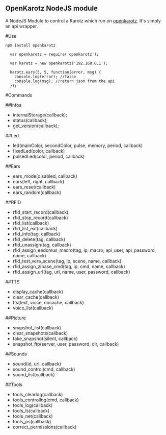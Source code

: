 
OpenKarotz NodeJS module
------------------------

A NodeJS Module to control a Karotz which run on [openkarotz](openkarotz.filippi.org).
It's simply an api wrapper.

#Use

```
npm install openkarotz
```

```
  var openkarotz = require('openkarotz');

  var karotz = new openkarotz('192.168.0.1');

  karotz.ears(5, 5, function(error, msg) {
    console.log(error); //false
    console.log(msg); //return json from the api
  });

```

#Commands

##Infos    
- internalStorage(callback);
- status(callback);
- get_version(callback);

##Led
- led(mainColor, secondColor, pulse, memory, period, callback)
- fixedLed(color, callback)
- pulsedLed(color, period, callback)

##Ears
- ears_mode(disabled, callback)
- ears(left, right, callback)
- ears_reset(callback)
- ears_random(callback)

##RFID
- rfid_start_record(callback)
- rfid_stop_record(callback)
- rfid_list(callback)
- rfid_list_ext(callback)
- rfid_info(tag, callback)
- rfid_delete(tag, callback)
- rfid_unassign(tag, callback)
- rfid_assign_eedomus_macro(tag, ip, macro, api_user, api_password, name, callback)
- rfid_test_vera_scene(tag, ip, scene, name, callback)
- rfid_assign_zibase_cmd(tag, ip, cmd, name, callback)
- rfid_assign_url(tag, url, name, user, password, callback)

##TTS
- display_cache(callback)
- clear_cache(callback)
- tts(text, voice, nocache, callback)
- voice_list(callback)

##Picture
- snapshot_list(callback)
- clear_snapshots(callback)
- take_snapshot(silent, callback)
- snapshot_ftp(server, user, password, dir, callback)

##Sounds
- sound(id, url, callback)
- sound_control(cmd, callback)
- sound_list(callback)

##Tools
- tools_clearlog(callback)
- tools_controllog(cmd, callback)
- tools_log(callback)
- tools_ls(callback)
- tools_net(callback)
- tools_ps(callback)
- correct_permissions(callback)



